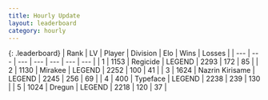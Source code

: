 ```yaml
---
title: Hourly Update
layout: leaderboard
category: hourly
---
```


{: .leaderboard}
| Rank | LV | Player | Division | Elo | Wins | Losses |
| --- | --- | --- | --- | --- | --- | --- |
| <span data-change="0">1</span> | 1153 | <span title="ID: 353063">Regicide</span> | LEGEND | <span data-change="21">2293</span> | <span data-change="4">172</span> | <span data-change="0">85</span> |
| <span data-change="2">2</span> | 1130 | <span title="ID: 416373">Mirakee</span> | LEGEND | <span data-change="24">2252</span> | <span data-change="3">100</span> | <span data-change="0">41</span> |
| <span data-change="-1">3</span> | 1624 | <span title="ID: 315148">Nazrin Kirisame</span> | LEGEND | <span data-change="-23">2245</span> | <span data-change="2">256</span> | <span data-change="3">69</span> |
| <span data-change="-1">4</span> | 400 | <span title="ID: 628233">Typeface</span> | LEGEND | <span data-change="0">2238</span> | <span data-change="0">239</span> | <span data-change="0">130</span> |
| <span data-change="0">5</span> | 1024 | <span title="ID: 337810">Dregun</span> | LEGEND | <span data-change="0">2218</span> | <span data-change="0">120</span> | <span data-change="0">37</span> |